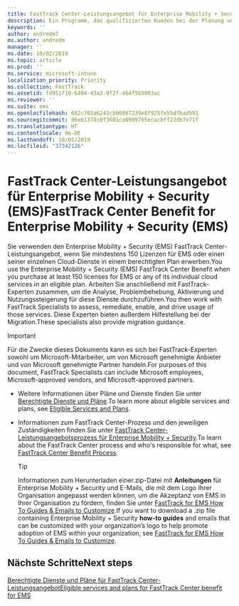 ```yaml
---
title: FastTrack Center-Leistungsangebot für Enterprise Mobility + Security (EMS)
description: Ein Programm, das qualifizierten Kunden bei der Planung und Bereitstellung von Intune und Azure Active Directory Premium hilft
keywords: ''
author: andredm7
ms.author: andredm
manager: ''
ms.date: 10/02/2019
ms.topic: article
ms.prod: ''
ms.service: microsoft-intune
localization_priority: Priority
ms.collection: FastTrack
ms.assetid: fd951f10-6404-43a3-8f2f-464f5b5003ac
ms.reviewer: ''
ms.suite: ems
ms.openlocfilehash: 682c765a6241cb06867239e8f925fe55dfbad591
ms.sourcegitcommit: 06eb1378c0f3601ca6909765ecacbff23db7e71f
ms.translationtype: HT
ms.contentlocale: de-DE
ms.lasthandoff: 10/01/2019
ms.locfileid: "37342126"
---
```

# <a name="fasttrack-center-benefit-for-enterprise-mobility--security-ems"></a><span data-ttu-id="4a5a2-103">FastTrack Center-Leistungsangebot für Enterprise Mobility + Security (EMS)</span><span class="sxs-lookup"><span data-stu-id="4a5a2-103">FastTrack Center Benefit for Enterprise Mobility + Security (EMS)</span></span>

<span data-ttu-id="4a5a2-104">Sie verwenden den Enterprise Mobility + Security (EMS) FastTrack Center-Leistungsangebot, wenn Sie mindestens 150 Lizenzen für EMS oder einen seiner einzelnen Cloud-Dienste in einem berechtigten Plan erwerben.</span><span class="sxs-lookup"><span data-stu-id="4a5a2-104">You use the Enterprise Mobility + Security (EMS) FastTrack Center Benefit when you purchase at least 150 licenses for EMS or any of its individual cloud services in an eligible plan.</span></span> <span data-ttu-id="4a5a2-105">Arbeiten Sie anschließend mit FastTrack-Experten zusammen, um die Analyse, Problembehebung, Aktivierung und Nutzungssteigerung für diese Dienste durchzuführen.</span><span class="sxs-lookup"><span data-stu-id="4a5a2-105">You then work with FastTrack Specialists to assess, remediate, enable, and drive usage of those services.</span></span> <span data-ttu-id="4a5a2-106">Diese Experten bieten außerdem Hilfestellung bei der Migration.</span><span class="sxs-lookup"><span data-stu-id="4a5a2-106">These specialists also provide migration guidance.</span></span> 

> [!IMPORTANT]
> <span data-ttu-id="4a5a2-107">Für die Zwecke dieses Dokuments kann es sich bei FastTrack-Experten sowohl um Microsoft-Mitarbeiter, um von Microsoft genehmigte Anbieter und von Microsoft genehmigte Partner handeln.</span><span class="sxs-lookup"><span data-stu-id="4a5a2-107">For purposes of this document, FastTrack Specialists can include Microsoft employees, Microsoft-approved vendors, and Microsoft-approved partners.</span></span>

- <span data-ttu-id="4a5a2-108">Weitere Informationen über Pläne und Dienste finden Sie unter [Berechtigte Dienste und Pläne](M365-eligible-services-and-plans.md).</span><span class="sxs-lookup"><span data-stu-id="4a5a2-108">To learn more about eligible services and plans, see [Eligible Services and Plans](M365-eligible-services-and-plans.md).</span></span>

- <span data-ttu-id="4a5a2-109">Informationen zum FastTrack Center-Prozess und den jeweiligen Zuständigkeiten finden Sie unter [FastTrack Center-Leistungsangebotsprozess für Enterprise Mobility + Security](EMS-fasttrack-process.md).</span><span class="sxs-lookup"><span data-stu-id="4a5a2-109">To learn about the FastTrack Center process and who's responsible for what, see [FastTrack Center Benefit Process](EMS-fasttrack-process.md).</span></span>

    > [!TIP]
    > <span data-ttu-id="4a5a2-110">Informationen zum Herunterladen einer.zip-Datei mit **Anleitungen** für Enterprise Mobility + Security und E-Mails, die mit dem Logo Ihrer Organisation angepasst werden können, um die Akzeptanz von EMS in Ihrer Organisation zu fördern, finden Sie unter [FastTrack for EMS How To Guides & Emails to Customize](https://gallery.technet.microsoft.com/FastTrack-for-EMS-How-To-f170da4c).</span><span class="sxs-lookup"><span data-stu-id="4a5a2-110">If you want to download a .zip file containing Enterprise Mobility + Security **how-to guides** and emails that can be customized with your organization’s logo to help promote adoption of EMS within your organization, see [FastTrack for EMS How To Guides & Emails to Customize](https://gallery.technet.microsoft.com/FastTrack-for-EMS-How-To-f170da4c).</span></span>

## <a name="next-steps"></a><span data-ttu-id="4a5a2-111">Nächste Schritte</span><span class="sxs-lookup"><span data-stu-id="4a5a2-111">Next steps</span></span>

[<span data-ttu-id="4a5a2-112">Berechtigte Dienste und Pläne für FastTrack Center-Leistungsangebot</span><span class="sxs-lookup"><span data-stu-id="4a5a2-112">Eligible services and plans for FastTrack Center benefit for EMS</span></span>](M365-eligible-services-and-plans.md)


